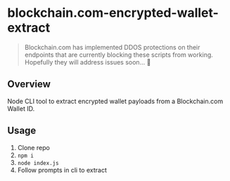 # blockchain.com-encrypted-wallet-extract

> Blockchain.com has implemented DDOS protections on their endpoints that are currently blocking these scripts from working.
> Hopefully they will address issues soon... 🤷

## Overview
Node CLI tool to extract encrypted wallet payloads from a Blockchain.com Wallet ID.

## Usage
1) Clone repo
2) `npm i`
3) `node index.js`
4) Follow prompts in cli to extract
